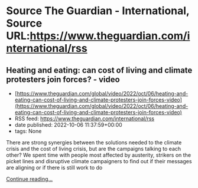 # Source The Guardian - International, Source URL:https://www.theguardian.com/international/rss

## Heating and eating: can cost of living and climate protesters join forces? - video
 - [https://www.theguardian.com/global/video/2022/oct/06/heating-and-eating-can-cost-of-living-and-climate-protesters-join-forces-video](https://www.theguardian.com/global/video/2022/oct/06/heating-and-eating-can-cost-of-living-and-climate-protesters-join-forces-video)
 - RSS feed: https://www.theguardian.com/international/rss
 - date published: 2022-10-06 11:37:59+00:00
 - tags: None

<p>There are strong synergies between the solutions needed to the climate crisis and the cost of living crisis, but are the campaigns talking to each other? We spent time with people most affected by austerity, strikers on the picket lines and disruptive climate campaigners to find out if their messages are aligning or if there is still work to do&nbsp;&nbsp;<br /></p> <a href="https://www.theguardian.com/global/video/2022/oct/06/heating-and-eating-can-cost-of-living-and-climate-protesters-join-forces-video">Continue reading...</a>
